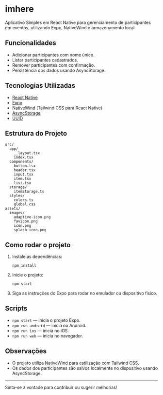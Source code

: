 # imhere

Aplicativo Simples em React Native para gerenciamento de participantes em eventos, utilizando Expo, NativeWind e armazenamento local.

## Funcionalidades

- Adicionar participantes com nome único.
- Listar participantes cadastrados.
- Remover participantes com confirmação.
- Persistência dos dados usando AsyncStorage.

## Tecnologias Utilizadas

- [React Native](https://reactnative.dev/)
- [Expo](https://expo.dev/)
- [NativeWind](https://www.nativewind.dev/) (Tailwind CSS para React Native)
- [AsyncStorage](https://react-native-async-storage.github.io/async-storage/)
- [UUID](https://www.npmjs.com/package/uuid)

## Estrutura do Projeto

```
src/
  app/
    __layout.tsx
    index.tsx
  components/
    button.tsx
    header.tsx
    input.tsx
    item.tsx
    list.tsx
  storage/
    itemStorage.ts
  styles/
    colors.ts
    global.css
assets/
  images/
    adaptive-icon.png
    favicon.png
    icon.png
    splash-icon.png
```

## Como rodar o projeto

1. Instale as dependências:
   ```sh
   npm install
   ```
2. Inicie o projeto:
   ```sh
   npm start
   ```
3. Siga as instruções do Expo para rodar no emulador ou dispositivo físico.

## Scripts

- `npm start` — inicia o projeto Expo.
- `npm run android` — inicia no Android.
- `npm run ios` — inicia no iOS.
- `npm run web` — inicia no navegador.

## Observações

- O projeto utiliza [NativeWind](https://www.nativewind.dev/) para estilização com Tailwind CSS.
- Os dados dos participantes são salvos localmente no dispositivo usando AsyncStorage.

---

Sinta-se à vontade para contribuir ou sugerir melhorias!
